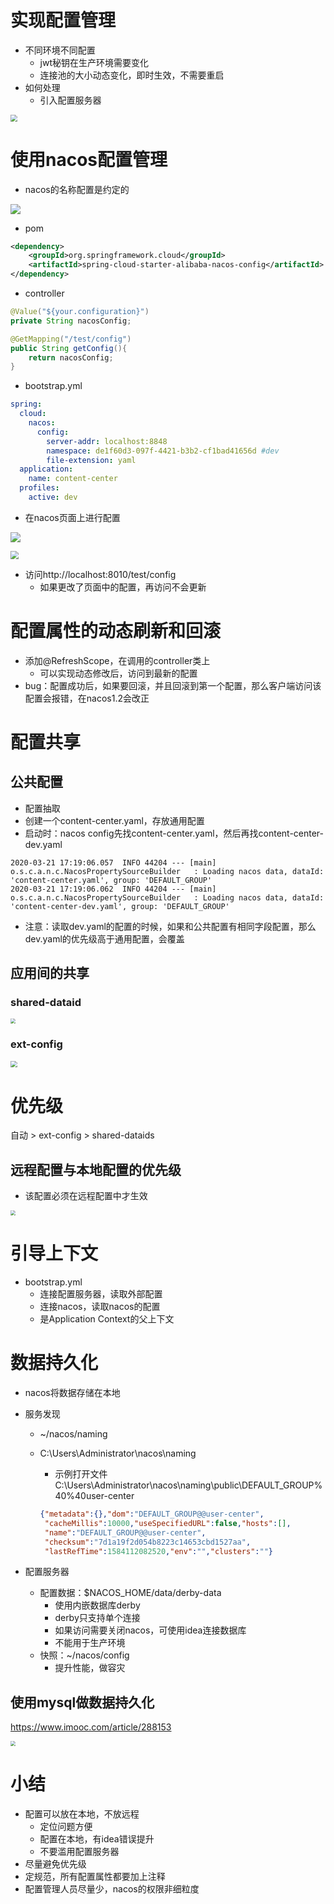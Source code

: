 # 实现配置管理

- 不同环境不同配置
  - jwt秘钥在生产环境需要变化
  - 连接池的大小动态变化，即时生效，不需要重启
- 如何处理
  - 引入配置服务器

<img src="img/103.png" style="zoom: 67%;" /> 



# 使用nacos配置管理

- nacos的名称配置是约定的

![](img/104.png)



- pom

```xml
<dependency>
    <groupId>org.springframework.cloud</groupId>
    <artifactId>spring-cloud-starter-alibaba-nacos-config</artifactId>
</dependency>
```

- controller

```java
@Value("${your.configuration}")
private String nacosConfig;

@GetMapping("/test/config")
public String getConfig(){
    return nacosConfig;
}
```

- bootstrap.yml

```yml
spring:
  cloud:
    nacos:
      config:
        server-addr: localhost:8848
        namespace: de1f60d3-097f-4421-b3b2-cf1bad41656d #dev
        file-extension: yaml
  application:
    name: content-center
  profiles:
    active: dev
```

- 在nacos页面上进行配置

![](img/105.png)

<img src="img/106.png" style="zoom:80%;" />  

- 访问http://localhost:8010/test/config
  - 如果更改了页面中的配置，再访问不会更新



# 配置属性的动态刷新和回滚

- 添加@RefreshScope，在调用的controller类上
  - 可以实现动态修改后，访问到最新的配置
- bug：配置成功后，如果要回滚，并且回滚到第一个配置，那么客户端访问该配置会报错，在nacos1.2会改正



# 配置共享



## 公共配置



- 配置抽取
- 创建一个content-center.yaml，存放通用配置
- 启动时：nacos config先找content-center.yaml，然后再找content-center-dev.yaml

```log
2020-03-21 17:19:06.057  INFO 44204 --- [main] o.s.c.a.n.c.NacosPropertySourceBuilder   : Loading nacos data, dataId: 'content-center.yaml', group: 'DEFAULT_GROUP'
2020-03-21 17:19:06.062  INFO 44204 --- [main] o.s.c.a.n.c.NacosPropertySourceBuilder   : Loading nacos data, dataId: 'content-center-dev.yaml', group: 'DEFAULT_GROUP'
```

- 注意：读取dev.yaml的配置的时候，如果和公共配置有相同字段配置，那么dev.yaml的优先级高于通用配置，会覆盖



## 应用间的共享



### shared-dataid

<img src="img/107.png" style="zoom: 50%;" /> 



### ext-config

<img src="img/108.png" style="zoom: 67%;" /> 



# 优先级

自动 > ext-config > shared-dataids



## 远程配置与本地配置的优先级

- 该配置必须在远程配置中才生效

<img src="img/109.png" style="zoom: 50%;" /> 



# 引导上下文

- bootstrap.yml
  - 连接配置服务器，读取外部配置
  - 连接nacos，读取nacos的配置
  - 是Application Context的父上下文



# 数据持久化

- nacos将数据存储在本地

- 服务发现

  - ~/nacos/naming

  - C:\Users\Administrator\nacos\naming

    - 示例打开文件C:\Users\Administrator\nacos\naming\public\DEFAULT_GROUP%40%40user-center

    ```json
    {"metadata":{},"dom":"DEFAULT_GROUP@@user-center",
     "cacheMillis":10000,"useSpecifiedURL":false,"hosts":[],
     "name":"DEFAULT_GROUP@@user-center",
     "checksum":"7d1a19f2d054b8223c14653cbd1527aa",
     "lastRefTime":1584112082520,"env":"","clusters":""}
    ```

- 配置服务器
  - 配置数据：$NACOS_HOME/data/derby-data
    - 使用内嵌数据库derby
    - derby只支持单个连接
    - 如果访问需要关闭nacos，可使用idea连接数据库
    - 不能用于生产环境
  - 快照：~/nacos/config
    - 提升性能，做容灾



## 使用mysql做数据持久化

https://www.imooc.com/article/288153

<img src="img/110.png" style="zoom:50%;" />

# 小结

- 配置可以放在本地，不放远程
  - 定位问题方便
  - 配置在本地，有idea错误提升
  - 不要滥用配置服务器
- 尽量避免优先级
- 定规范，所有配置属性都要加上注释
- 配置管理人员尽量少，nacos的权限非细粒度